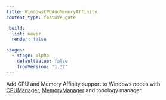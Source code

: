 ```yaml
---
title: WindowsCPUAndMemoryAffinity
content_type: feature_gate

_build:
  list: never
  render: false

stages:
  - stage: alpha 
    defaultValue: false
    fromVersion: "1.32"
---
```


Add CPU and Memory Affinity support to Windows nodes with [CPUManager](/docs/tasks/administer-cluster/cpu-management-policies/#windows-support),
[MemoryManager](/docs/tasks/administer-cluster/memory-manager/#windows-support)
and topology manager.